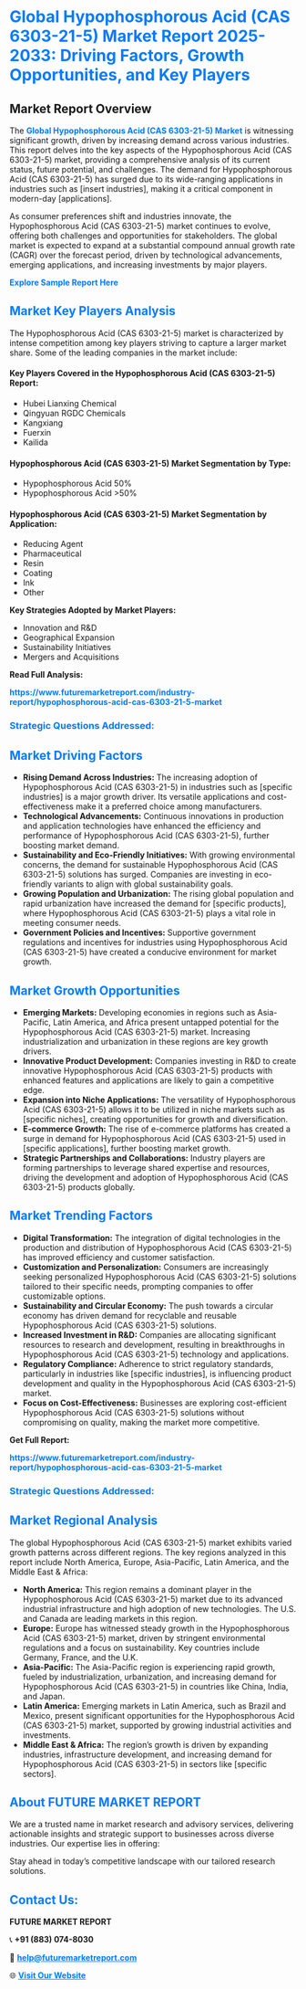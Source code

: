 <h1 style="color: #007BFF;">Global Hypophosphorous Acid (CAS 6303-21-5) Market Report 2025-2033: Driving Factors, Growth Opportunities, and Key Players</h1>

<section id="overview">
<h2>Market Report Overview</h2>
<p>The <a href="https://www.futuremarketreport.com/industry-report/hypophosphorous-acid-cas-6303-21-5-market" style="color: #007BFF; text-decoration: none;"><strong>Global Hypophosphorous Acid (CAS 6303-21-5) Market</strong></a> is witnessing significant growth, driven by increasing demand across various industries. This report delves into the key aspects of the Hypophosphorous Acid (CAS 6303-21-5) market, providing a comprehensive analysis of its current status, future potential, and challenges. The demand for Hypophosphorous Acid (CAS 6303-21-5) has surged due to its wide-ranging applications in industries such as [insert industries], making it a critical component in modern-day [applications].</p>
<p>As consumer preferences shift and industries innovate, the Hypophosphorous Acid (CAS 6303-21-5) market continues to evolve, offering both challenges and opportunities for stakeholders. The global market is expected to expand at a substantial compound annual growth rate (CAGR) over the forecast period, driven by technological advancements, emerging applications, and increasing investments by major players.</p>
</section>

<section id="overview">
<p><a href="https://www.futuremarketreport.com/request-sample/reportId=85276" style="color: #007BFF; text-decoration: none;"><strong>Explore Sample Report Here</strong></a></p>
</section>

<section id="key-players">
<h2 style="color: #007BFF;">Market Key Players Analysis</h2>
<p>The Hypophosphorous Acid (CAS 6303-21-5) market is characterized by intense competition among key players striving to capture a larger market share. Some of the leading companies in the market include:</p>
<h4>Key Players Covered in the Hypophosphorous Acid (CAS 6303-21-5) Report:</h4>
<ul><li>Hubei Lianxing Chemical</li><li>Qingyuan RGDC Chemicals</li><li>Kangxiang</li><li>Fuerxin</li><li>Kailida</li></ul>
<h4>Hypophosphorous Acid (CAS 6303-21-5) Market Segmentation by Type:</h4>
<ul><li>Hypophosphorous Acid 50%</li><li>Hypophosphorous Acid &gt;50%</li></ul>

<h4>Hypophosphorous Acid (CAS 6303-21-5) Market Segmentation by Application:</h4>
<ul><li>Reducing Agent</li><li>Pharmaceutical</li><li>Resin</li><li>Coating</li><li>Ink</li><li>Other</li></ul>
<p><strong>Key Strategies Adopted by Market Players:</strong></p>
<ul>
<li>Innovation and R&D</li>
<li>Geographical Expansion</li>
<li>Sustainability Initiatives</li>
<li>Mergers and Acquisitions</li>
</ul>
</section>

<section>
<p><strong>Read Full Analysis: </strong></p><a href="https://www.futuremarketreport.com/industry-report/hypophosphorous-acid-cas-6303-21-5-market" style="color: #007BFF; text-decoration: none;"><strong>https://www.futuremarketreport.com/industry-report/hypophosphorous-acid-cas-6303-21-5-market</strong></a>
<h3 style="color: #007BFF;">Strategic Questions Addressed:</h3>
</section>

<section id="driving-factors">
<h2 style="color: #007BFF;">Market Driving Factors</h2>
<ul>
<li><strong>Rising Demand Across Industries:</strong> The increasing adoption of Hypophosphorous Acid (CAS 6303-21-5) in industries such as [specific industries] is a major growth driver. Its versatile applications and cost-effectiveness make it a preferred choice among manufacturers.</li>
<li><strong>Technological Advancements:</strong> Continuous innovations in production and application technologies have enhanced the efficiency and performance of Hypophosphorous Acid (CAS 6303-21-5), further boosting market demand.</li>
<li><strong>Sustainability and Eco-Friendly Initiatives:</strong> With growing environmental concerns, the demand for sustainable Hypophosphorous Acid (CAS 6303-21-5) solutions has surged. Companies are investing in eco-friendly variants to align with global sustainability goals.</li>
<li><strong>Growing Population and Urbanization:</strong> The rising global population and rapid urbanization have increased the demand for [specific products], where Hypophosphorous Acid (CAS 6303-21-5) plays a vital role in meeting consumer needs.</li>
<li><strong>Government Policies and Incentives:</strong> Supportive government regulations and incentives for industries using Hypophosphorous Acid (CAS 6303-21-5) have created a conducive environment for market growth.</li>
</ul>
</section>

<section id="growth-opportunities">
<h2 style="color: #007BFF;">Market Growth Opportunities</h2>
<ul>
<li><strong>Emerging Markets:</strong> Developing economies in regions such as Asia-Pacific, Latin America, and Africa present untapped potential for the Hypophosphorous Acid (CAS 6303-21-5) market. Increasing industrialization and urbanization in these regions are key growth drivers.</li>
<li><strong>Innovative Product Development:</strong> Companies investing in R&D to create innovative Hypophosphorous Acid (CAS 6303-21-5) products with enhanced features and applications are likely to gain a competitive edge.</li>
<li><strong>Expansion into Niche Applications:</strong> The versatility of Hypophosphorous Acid (CAS 6303-21-5) allows it to be utilized in niche markets such as [specific niches], creating opportunities for growth and diversification.</li>
<li><strong>E-commerce Growth:</strong> The rise of e-commerce platforms has created a surge in demand for Hypophosphorous Acid (CAS 6303-21-5) used in [specific applications], further boosting market growth.</li>
<li><strong>Strategic Partnerships and Collaborations:</strong> Industry players are forming partnerships to leverage shared expertise and resources, driving the development and adoption of Hypophosphorous Acid (CAS 6303-21-5) products globally.</li>
</ul>
</section>

<section id="trending-factors">
<h2 style="color: #007BFF;">Market Trending Factors</h2>
<ul>
<li><strong>Digital Transformation:</strong> The integration of digital technologies in the production and distribution of Hypophosphorous Acid (CAS 6303-21-5) has improved efficiency and customer satisfaction.</li>
<li><strong>Customization and Personalization:</strong> Consumers are increasingly seeking personalized Hypophosphorous Acid (CAS 6303-21-5) solutions tailored to their specific needs, prompting companies to offer customizable options.</li>
<li><strong>Sustainability and Circular Economy:</strong> The push towards a circular economy has driven demand for recyclable and reusable Hypophosphorous Acid (CAS 6303-21-5) solutions.</li>
<li><strong>Increased Investment in R&D:</strong> Companies are allocating significant resources to research and development, resulting in breakthroughs in Hypophosphorous Acid (CAS 6303-21-5) technology and applications.</li>
<li><strong>Regulatory Compliance:</strong> Adherence to strict regulatory standards, particularly in industries like [specific industries], is influencing product development and quality in the Hypophosphorous Acid (CAS 6303-21-5) market.</li>
<li><strong>Focus on Cost-Effectiveness:</strong> Businesses are exploring cost-efficient Hypophosphorous Acid (CAS 6303-21-5) solutions without compromising on quality, making the market more competitive.</li>
</ul>
</section>

<section>
<p><strong>Get Full Report: </strong></p><a href="https://www.futuremarketreport.com/industry-report/hypophosphorous-acid-cas-6303-21-5-market" style="color: #007BFF; text-decoration: none;"><strong>https://www.futuremarketreport.com/industry-report/hypophosphorous-acid-cas-6303-21-5-market</strong></a>
<h3 style="color: #007BFF;">Strategic Questions Addressed:</h3>
</section>


<section id="regional-analysis">
<h2 style="color: #007BFF;">Market Regional Analysis</h2>
<p>The global Hypophosphorous Acid (CAS 6303-21-5) market exhibits varied growth patterns across different regions. The key regions analyzed in this report include North America, Europe, Asia-Pacific, Latin America, and the Middle East & Africa:</p>
<ul>
<li><strong>North America:</strong> This region remains a dominant player in the Hypophosphorous Acid (CAS 6303-21-5) market due to its advanced industrial infrastructure and high adoption of new technologies. The U.S. and Canada are leading markets in this region.</li>
<li><strong>Europe:</strong> Europe has witnessed steady growth in the Hypophosphorous Acid (CAS 6303-21-5) market, driven by stringent environmental regulations and a focus on sustainability. Key countries include Germany, France, and the U.K.</li>
<li><strong>Asia-Pacific:</strong> The Asia-Pacific region is experiencing rapid growth, fueled by industrialization, urbanization, and increasing demand for Hypophosphorous Acid (CAS 6303-21-5) in countries like China, India, and Japan.</li>
<li><strong>Latin America:</strong> Emerging markets in Latin America, such as Brazil and Mexico, present significant opportunities for the Hypophosphorous Acid (CAS 6303-21-5) market, supported by growing industrial activities and investments.</li>
<li><strong>Middle East & Africa:</strong> The region’s growth is driven by expanding industries, infrastructure development, and increasing demand for Hypophosphorous Acid (CAS 6303-21-5) in sectors like [specific sectors].</li>
</ul>
</section>

<footer>
<h2 style="color: #007BFF;">About FUTURE MARKET REPORT</h2>
<p>We are a trusted name in market research and advisory services, delivering actionable insights and strategic support to businesses across diverse industries. Our expertise lies in offering:</p>

<p>Stay ahead in today’s competitive landscape with our tailored research solutions.</p>

<h2 style="color: #007BFF;">Contact Us:</h2>
<p><strong>FUTURE MARKET REPORT</strong></p>
<p>📞 <strong>+91 (883) 074-8030</strong></p>
<p>📧 <strong><a href="mailto:help@futuremarketreport.com" style="color: #007BFF;">help@futuremarketreport.com</a></strong></p>
<p>🌐 <strong><a href="https://www.futuremarketreport.com/" style="color: #007BFF;">Visit Our Website</a></strong></p>
</footer>